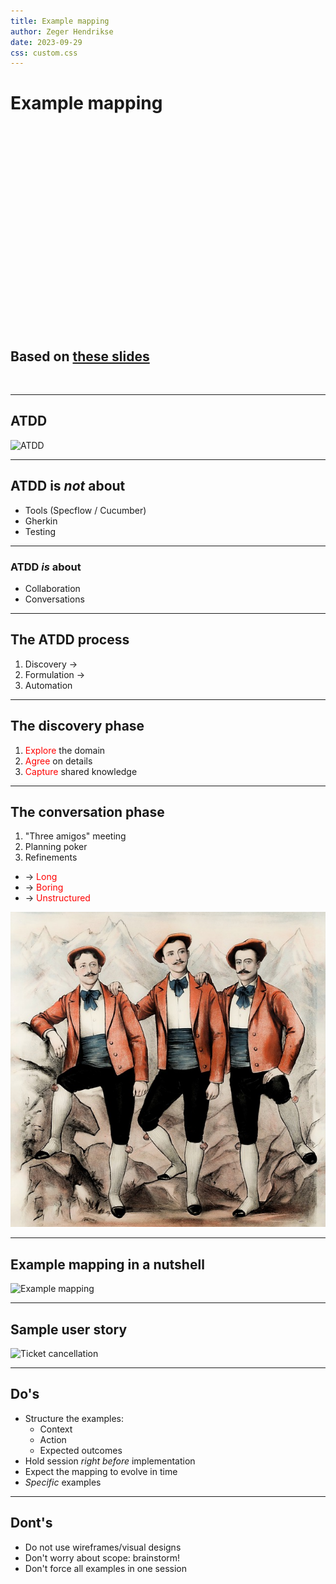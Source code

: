 ```yaml
---
title: Example mapping
author: Zeger Hendrikse
date: 2023-09-29
css: custom.css
---
```


<!-- .slide: data-background="https://github.com/zhendrikse/tdd/raw/master/assets/ticket-cancellation.png" -->


# Example mapping

&nbsp;

&nbsp;

&nbsp;

&nbsp;

&nbsp;

&nbsp;

&nbsp;

&nbsp;

&nbsp;

&nbsp;

&nbsp;

## Based on [these slides](https://le-mois-du-product-owner.xebia.fr/wp-content/uploads/2019/11/Mois-du-PO-Dessine-moi-une-Example-Map.pdf)

&nbsp;

---

## ATDD

![ATDD](https://github.com/zhendrikse/tdd/raw/master/assets/atdd.png) <!-- .element width="65%" height="65%" -->

---

## ATDD is _not_ about

- <!-- .element: class="fragment"-->
  Tools (Specflow / Cucumber)
- <!-- .element: class="fragment"-->
  Gherkin
- <!-- .element: class="fragment"-->
  Testing

---

### ATDD _is_ about

- <!-- .element: class="fragment"-->
  Collaboration
- <!-- .element: class="fragment"-->
  Conversations

---

## The ATDD process


1. <!-- .element: class="fragment"-->
   Discovery &rarr;
2. <!-- .element: class="fragment"-->
   Formulation &rarr;
3. <!-- .element: class="fragment"-->
   Automation

---

## The discovery phase


1. <!-- .element: class="fragment"-->
   <font style="color:red">Explore</font> the domain
2. <!-- .element: class="fragment"-->
   <font style="color:red">Agree</font> on details
3. <!-- .element: class="fragment"-->
   <font style="color:red">Capture</font> shared knowledge


---

## The conversation phase


1. <!-- .element: class="fragment"-->
   "Three amigos" meeting
2. <!-- .element: class="fragment"-->
   Planning poker
3. <!-- .element: class="fragment"-->
   Refinements

- <!-- .element: class="fragment"-->
  &rarr; <font style="color:red">Long</font>
- <!-- .element: class="fragment"-->
  &rarr; <font style="color:red">Boring</font>
- <!-- .element: class="fragment"-->
  &rarr; <font style="color:red">Unstructured</font>

![Three amigos](images/three-amigos.jpg) <!-- .element width="35%" height="35%" --> <!-- .element: class="fragment"-->

---

## Example mapping in a nutshell

![Example mapping](https://github.com/zhendrikse/tdd/raw/master/assets/example-mapping.png) <!-- .element width="70%" height="70%" -->

---

## Sample user story

![Ticket cancellation](https://github.com/zhendrikse/tdd/raw/master/assets/ticket-cancellation.png) <!-- .element width="75%" height="75%" -->

---

## Do's

- <!-- .element: class="fragment"-->
  Structure the examples: 
  - Context
  - Action
  - Expected outcomes
- <!-- .element: class="fragment"-->
  Hold session _right before_ implementation
- <!-- .element: class="fragment"-->
  Expect the mapping to evolve in time
- <!-- .element: class="fragment"-->
  _Specific_ examples

---

## Dont's

- <!-- .element: class="fragment"-->
  Do not use wireframes/visual designs
- <!-- .element: class="fragment"-->
  Don't worry about scope: brainstorm!
- <!-- .element: class="fragment"-->
  Don't force all examples in one session
